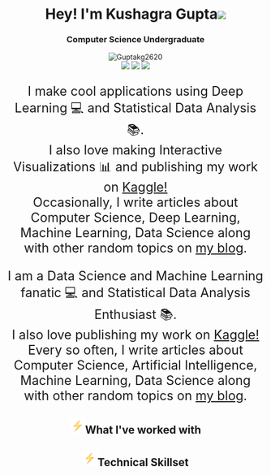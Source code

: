 <h1 align="center">Hey! I'm Kushagra Gupta<img src="wave.gif" width="30px"></h1>
<h3 align="center">Computer Science Undergraduate</h3>
<p align="center">
    
<img src="https://komarev.com/ghpvc/?username=iamkrati" alt="Guptakg2620" />
<br/>
<a href="https://www.linkedin.com/in/gupta-kushagra2620/"><img src="https://img.shields.io/badge/-Kushgara Gupta-blue?style=curved-square&logo=Linkedin&logoColor=white&link=https://www.linkedin.com/in/gupta-kushagra2620/"></a>
<a href="mailto:guptakushagra202@gmail.com"><img src="https://img.shields.io/badge/-guptakushagra202@gmail.com-c14438?style=curved-square&logo=Gmail&logoColor=white&link=mailto:guptakushagra202@gmail.com"></a>
<a href="https://twitter.com/gupta_kush26"><img src="https://img.shields.io/twitter/url/https/twitter.com/cloudposse.svg?style=social&label=%20%40%20gupta_kush26"></a>
</p>

<p align="center" style="font-size:25px">I make cool applications using Deep Learning 💻 and Statistical Data Analysis 📚.<br/>I also love making Interactive Visualizations 📊 and publishing my work on <a href="https://www.kaggle.com/guptakushagra/">Kaggle!</a><br/>Occasionally, I write articles about Computer Science, Deep Learning, Machine Learning, Data Science along with other random topics on <a href="https://guptakushagra202.wixsite.com/26102002/blog">my blog</a>.</p>
<p align="center" style="font-size:25px">I am a Data Science and Machine Learning fanatic 💻 and Statistical Data Analysis Enthusiast 📚.<br/>I also love publishing my work on <a href="https://www.kaggle.com/guptakushagra/">Kaggle!</a><br/>Every so often, I write articles about Computer Science, Artificial Intelligence, Machine Learning, Data Science along with other random topics on <a href="https://guptakushagra202.wixsite.com/26102002/blog">my blog</a>.</p>
<!-- <hr> -->

<h2 align="center"><img src="bolt.gif" width="30px">What I've worked with</h2>
<h2 align="center"><img src="bolt.gif" width="30px">Technical Skillset</h2>